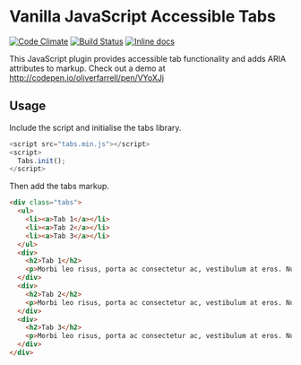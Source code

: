 # Vanilla JavaScript Accessible Tabs

[![Code Climate](https://codeclimate.com/github/oliverfarrell/accessible-tabs/badges/gpa.svg)](https://codeclimate.com/github/oliverfarrell/accessible-tabs) [![Build Status](https://travis-ci.org/oliverfarrell/accessible-tabs.svg)](https://travis-ci.org/oliverfarrell/accessible-tabs) [![Inline docs](http://inch-ci.org/github/oliverfarrell/accessible-tabs.svg?branch=master)](http://inch-ci.org/github/oliverfarrell/accessible-tabs)

This JavaScript plugin provides accessible tab functionality and adds ARIA attributes to markup. Check out a demo at http://codepen.io/oliverfarrell/pen/VYoXJj

## Usage

Include the script and initialise the tabs library.
```javascript
<script src="tabs.min.js"></script>
<script>
  Tabs.init();
</script>
```

Then add the tabs markup.
```html
<div class="tabs">
  <ul>
    <li><a>Tab 1</a></li>
    <li><a>Tab 2</a></li>
    <li><a>Tab 3</a></li>
  </ul>
  <div>
    <h2>Tab 1</h2>
    <p>Morbi leo risus, porta ac consectetur ac, vestibulum at eros. Nullam id dolor id nibh ultricies vehicula ut id elit. Aenean lacinia bibendum nulla sed consectetur. Maecenas faucibus mollis interdum.</p>
  </div>
  <div>
    <h2>Tab 2</h2>
    <p>Morbi leo risus, porta ac consectetur ac, vestibulum at eros. Nullam id dolor id nibh ultricies vehicula ut id elit. Aenean lacinia bibendum nulla sed consectetur. Maecenas faucibus mollis interdum.</p>
  </div>
  <div>
    <h2>Tab 3</h2>
    <p>Morbi leo risus, porta ac consectetur ac, vestibulum at eros. Nullam id dolor id nibh ultricies vehicula ut id elit. Aenean lacinia bibendum nulla sed consectetur. Maecenas faucibus mollis interdum.</p>
  </div>
</div>
```
